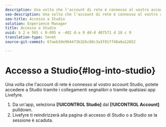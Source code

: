 ```yaml
---
description: Una volta che l'account di rete è connesso al vostro account Studio, potete accedere a Studio tramite i collegamenti segnalibri o tramite qualsiasi app Livefyre.
seo-description: Una volta che l'account di rete è connesso al vostro account Studio, potete accedere a Studio tramite i collegamenti segnalibri o tramite qualsiasi app Livefyre.
seo-title: Accesso a Studio
solution: Experience Manager
title: Accesso a Studio
uuid: b 2 e 565 c 0-895 e -402 d-a 9 dd-d 407571 d 18 c 9
translation-type: tm+mt
source-git-commit: 67aeb3de964473b326c88c3a3f81ff48a6a12652

---
```



# Accesso a Studio{#log-into-studio}

Una volta che l&#39;account di rete è connesso al vostro account Studio, potete accedere a Studio tramite i collegamenti segnalibri o tramite qualsiasi app Livefyre.

1. Da un&#39;app, seleziona **[!UICONTROL Studio]** dal **[!UICONTROL Account]** pulldown.
1. Livefyre ti reindirizzerà alla pagina di accesso di Studio o a Studio se la sessione è scaduta.
